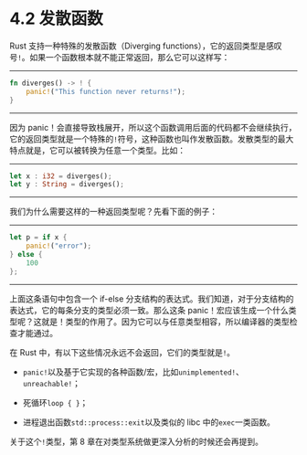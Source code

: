 # 4.2 发散函数

Rust 支持一种特殊的发散函数（Diverging functions），它的返回类型是感叹号`!`。如果一个函数根本就不能正常返回，那么它可以这样写：

---

```rust
fn diverges() -> ! {
    panic!("This function never returns!");
}
```

---

因为 panic！会直接导致栈展开，所以这个函数调用后面的代码都不会继续执行，它的返回类型就是一个特殊的`!`符号，这种函数也叫作发散函数。发散类型的最大特点就是，它可以被转换为任意一个类型。比如：

---

```rust
let x : i32 = diverges();
let y : String = diverges();
```

---

我们为什么需要这样的一种返回类型呢？先看下面的例子：

---

```rust
let p = if x {
    panic!("error");
} else {
    100
};
```

---

上面这条语句中包含一个 if-else 分支结构的表达式。我们知道，对于分支结构的表达式，它的每条分支的类型必须一致。那么这条 panic！宏应该生成一个什么类型呢？这就是！类型的作用了。因为它可以与任意类型相容，所以编译器的类型检查才能通过。

在 Rust 中，有以下这些情况永远不会返回，它们的类型就是`!`。

* `panic!`以及基于它实现的各种函数/宏，比如`unimplemented!`、`unreachable!`；

* 死循环`loop { }`；

* 进程退出函数`std::process::exit`以及类似的 libc 中的`exec`一类函数。

关于这个`!`类型，第 8 章在对类型系统做更深入分析的时候还会再提到。
